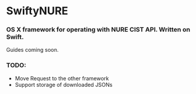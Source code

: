 # SwiftyNURE #
### OS X framework for operating with NURE CIST API. Written on Swift. ###
Guides coming soon.

### TODO: ###
* Move Request to the other framework
* Support storage of downloaded JSONs